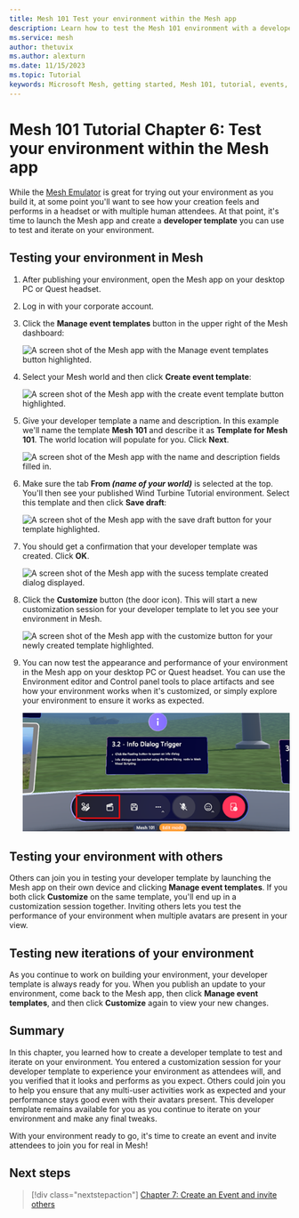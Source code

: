 ```yaml
---
title: Mesh 101 Test your environment within the Mesh app
description: Learn how to test the Mesh 101 environment with a developer template.
ms.service: mesh
author: thetuvix
ms.author: alexturn
ms.date: 11/15/2023
ms.topic: Tutorial
keywords: Microsoft Mesh, getting started, Mesh 101, tutorial, events, experiences
---
```


# Mesh 101 Tutorial Chapter 6: Test your environment within the Mesh app

While the [Mesh Emulator](../../debug-and-optimize-performance/mesh-emulator.md) is great for trying out your environment as you build it, at some point you'll want to see how your creation feels and performs in a headset or with multiple human attendees. At that point, it's time to launch the Mesh app and create a **developer template** you can use to test and iterate on your environment.

## Testing your environment in Mesh

1. After publishing your environment, open the Mesh app on your desktop PC or Quest headset.
1. Log in with your corporate account.
1. Click the **Manage event templates** button in the upper right of the Mesh dashboard:

    ![A screen shot of the Mesh app with the Manage event templates button highlighted.](../../media/sample-mesh-101/030-event-templates-button.png)

1. Select your Mesh world and then click **Create event template**:

    ![A screen shot of the Mesh app with the create event template button highlighted.](../../media/sample-mesh-101/031-create-event-template-button.png)

1. Give your developer template a name and description. In this example we'll name the template **Mesh 101** and describe it as **Template for Mesh 101**. The world location will populate for you. Click **Next**.

    ![A screen shot of the Mesh app with the name and description fields filled in.](../../media/sample-mesh-101/032-template-name-and-description.png) 
 
1. Make sure the tab **From *(name of your world)*** is selected at the top. You'll then see your published Wind Turbine Tutorial environment. Select this template and then click **Save draft**: 

    ![A screen shot of the Mesh app with the save draft button for your template highlighted.](../../media/sample-mesh-101/033-save-draft-button.png)
 
1. You should get a confirmation that your developer template was created. Click **OK**.

    ![A screen shot of the Mesh app with the sucess template created dialog displayed.](../../media/sample-mesh-101/034-success-dialog.png)
 
1. Click the **Customize** button (the door icon). This will start a new customization session for your developer template to let you see your environment in Mesh.
 
    ![A screen shot of the Mesh app with the customize button for your newly created template highlighted.](../../media/sample-mesh-101/035-customize-button.png)
 
1. You can now test the appearance and performance of your environment in the Mesh app on your desktop PC or Quest headset. You can use the Environment editor and Control panel tools to place artifacts and see how your environment works when it's customized, or simply explore your environment to ensure it works as expected.

    ![___](../../../media/sample-mesh-101/493-info-dialog-buttons-highlighted.png)

## Testing your environment with others

Others can join you in testing your developer template by launching the Mesh app on their own device and clicking **Manage event templates**. If you both click **Customize** on the same template, you'll end up in a customization session together. Inviting others lets you test the performance of your environment when multiple avatars are present in your view.

## Testing new iterations of your environment

As you continue to work on building your environment, your developer template is always ready for you. When you publish an update to your environment, come back to the Mesh app, then click **Manage event templates**, and then click **Customize** again to view your new changes.

## Summary

In this chapter, you learned how to create a developer template to test and iterate on your environment. You entered a customization session for your developer template to experience your environment as attendees will, and you verified that it looks and performs as you expect. Others could join you to help you ensure that any multi-user activities work as expected and your performance stays good even with their avatars present. This developer template remains available for you as you continue to iterate on your environment and make any final tweaks.

With your environment ready to go, it's time to create an event and invite attendees to join you for real in Mesh!

## Next steps

> [!div class="nextstepaction"]
> [Chapter 7: Create an Event and invite others](mesh-101-07-create-an-event-and-invite-others.md)